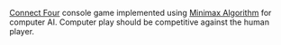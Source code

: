  <a href="https://en.wikipedia.org/wiki/Connect_Four">Connect Four</a> console game implemented using <a href="https://en.wikipedia.org/wiki/Minimax">Minimax Algorithm</a> for computer AI. Computer play should be competitive against the human player.
